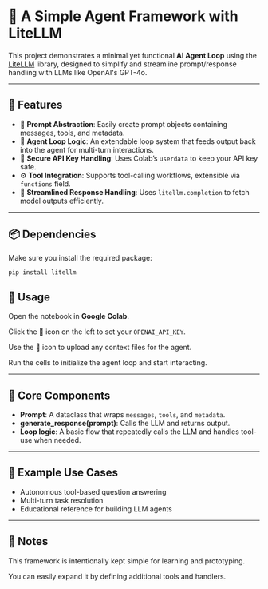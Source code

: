 # 🧠 A Simple Agent Framework with LiteLLM

This project demonstrates a minimal yet functional **AI Agent Loop** using the [LiteLLM](https://github.com/BerriAI/litellm) library, designed to simplify and streamline prompt/response handling with LLMs like OpenAI's GPT-4o.

---

## 🚀 Features

- 🧩 **Prompt Abstraction**: Easily create prompt objects containing messages, tools, and metadata.
- 🔁 **Agent Loop Logic**: An extendable loop system that feeds output back into the agent for multi-turn interactions.
- 🔐 **Secure API Key Handling**: Uses Colab’s `userdata` to keep your API key safe.
- ⚙️ **Tool Integration**: Supports tool-calling workflows, extensible via `functions` field.
- 💬 **Streamlined Response Handling**: Uses `litellm.completion` to fetch model outputs efficiently.

---

## 📦 Dependencies

Make sure you install the required package:

```bash
pip install litellm
```

## 📁 Usage

Open the notebook in **Google Colab**.

Click the 🔑 icon on the left to set your `OPENAI_API_KEY`.

Use the 📂 icon to upload any context files for the agent.

Run the cells to initialize the agent loop and start interacting.

---

## 🧰 Core Components

- **Prompt**: A dataclass that wraps `messages`, `tools`, and `metadata`.
- **generate_response(prompt)**: Calls the LLM and returns output.
- **Loop logic**: A basic flow that repeatedly calls the LLM and handles tool-use when needed.

---

## 🧪 Example Use Cases

- Autonomous tool-based question answering  
- Multi-turn task resolution  
- Educational reference for building LLM agents

---

## 📌 Notes

This framework is intentionally kept simple for learning and prototyping.

You can easily expand it by defining additional tools and handlers.

